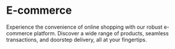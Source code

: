 # E-commerce
Experience the convenience of online shopping with our robust e-commerce platform. Discover a wide range of products, seamless transactions, and doorstep delivery, all at your fingertips.
